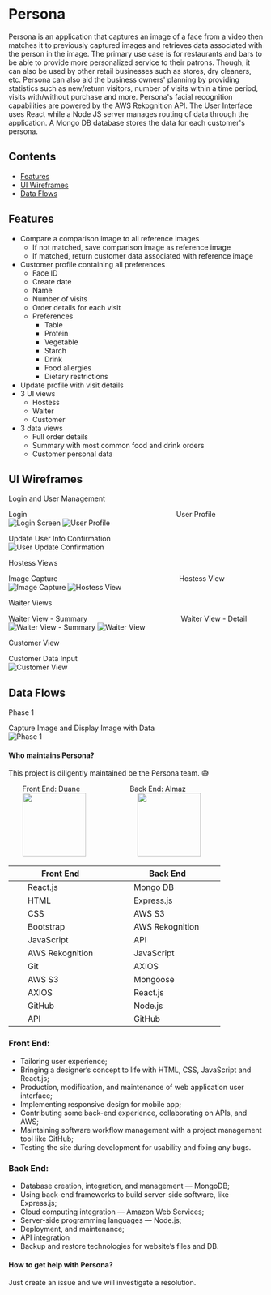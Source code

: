 # Persona
Persona is an application that captures an image of a face from a video then matches it to previously captured images and retrieves data associated with the person in the image. The primary use case is for restaurants and bars to be able to provide more personalized service to their patrons. Though, it can also be used by other retail businesses such as stores, dry cleaners, etc. Persona can also aid the business owners' planning by providing statistics such as new/return visitors, number of visits within a time period, visits with/without purchase and more. Persona's facial recognition capabilities are powered by the AWS Rekognition API. The User Interface uses React while a Node JS server manages routing of data through the application. A Mongo DB database stores the data for each customer's persona.

## Contents
- [Features](#features)
- [UI Wireframes](#ui_wireframes)
- [Data Flows](#data_flows)

## Features
* Compare a comparison image to all reference images
  * If not matched, save comparison image as reference image
  * If matched, return customer data associated with reference image
* Customer profile containing all preferences
  * Face ID
  * Create date
  * Name
  * Number of visits
  * Order details for each visit
  * Preferences
    * Table
    * Protein
    * Vegetable
    * Starch
    * Drink
    * Food allergies
    * Dietary restrictions
* Update profile with visit details
* 3 UI views
  * Hostess
  * Waiter
  * Customer
* 3 data views
  * Full order details
  * Summary with most common food and drink orders
  * Customer personal data

## UI Wireframes
Login and User Management

Login &nbsp; &nbsp; &nbsp; &nbsp; &nbsp; &nbsp; &nbsp; &nbsp; &nbsp; &nbsp; &nbsp; &nbsp; &nbsp; &nbsp; &nbsp; &nbsp; &nbsp; &nbsp; &nbsp; &nbsp; &nbsp; &nbsp; &nbsp; &nbsp; &nbsp;
&nbsp; &nbsp; &nbsp; &nbsp; &nbsp; &nbsp; &nbsp; &nbsp; &nbsp; &nbsp; &nbsp; &nbsp; User Profile <br />
![Login Screen](/planning/Login.png)  ![User Profile](/planning/User_Profile.png)

Update User Info Confirmation <br/>
![User Update Confirmation](/planning/User_Update_Confirmation.png)

Hostess Views

Image Capture &nbsp; &nbsp; &nbsp; &nbsp; &nbsp; &nbsp; &nbsp; &nbsp; &nbsp; &nbsp; &nbsp; &nbsp; &nbsp; &nbsp; &nbsp; &nbsp; &nbsp; &nbsp; &nbsp; &nbsp; &nbsp; &nbsp; &nbsp; &nbsp; &nbsp;
&nbsp; &nbsp; &nbsp; &nbsp; &nbsp;  Hostess View <br/>
![Image Capture](/planning/Image_Capture.png)  ![Hostess View](/planning/Hostess_View.png)

Waiter Views

Waiter View - Summary &nbsp; &nbsp; &nbsp; &nbsp; &nbsp; &nbsp; &nbsp; &nbsp; &nbsp; &nbsp; &nbsp; &nbsp; &nbsp; &nbsp; &nbsp; &nbsp; &nbsp; &nbsp; &nbsp; &nbsp; &nbsp; &nbsp; &nbsp;  Waiter View - Detail <br/>
![Waiter View - Summary](/planning/Waiter_View-Summary.png)  ![Waiter View](/planning/Waiter_View-Detail.png)

Customer View

Customer Data Input <br/>
![Customer View](/planning/Customer_View.png)

## Data Flows
Phase 1

Capture Image and Display Image with Data <br/>
![Phase 1](/planning/Persona_Data_Flow-Phase_1.jpg)

#### Who maintains Persona?
This project is diligently maintained be the Persona team. :sweat_smile:

&nbsp; &nbsp; &nbsp; &nbsp;Front End: Duane &nbsp; &nbsp; &nbsp; &nbsp; &nbsp; &nbsp; &nbsp; &nbsp; &nbsp; &nbsp; &nbsp; &nbsp;  Back End: Almaz   <br/>
&nbsp; &nbsp; &nbsp; &nbsp;<img src="/planning/Duane.png" width="125"> &nbsp; &nbsp; &nbsp; &nbsp; &nbsp;  &nbsp; &nbsp; &nbsp; &nbsp;  &nbsp; &nbsp; &nbsp; &nbsp;<img src="/planning/Almaz.png" width="125">

|   &nbsp; &nbsp; &nbsp; &nbsp;Front End  &nbsp; &nbsp;  &nbsp; &nbsp;| &nbsp; &nbsp; &nbsp; &nbsp;  Back End &nbsp; &nbsp; &nbsp; &nbsp; |
|-------------|------------|
|  &nbsp; &nbsp; &nbsp; &nbsp;React.js  &nbsp; &nbsp; &nbsp; &nbsp;   |  &nbsp; &nbsp; &nbsp; &nbsp;Mongo DB  &nbsp; &nbsp; &nbsp; &nbsp;  |
|  &nbsp; &nbsp; &nbsp; &nbsp;HTML   &nbsp; &nbsp; &nbsp; &nbsp;      |  &nbsp; &nbsp; &nbsp; &nbsp;Express.js  &nbsp; &nbsp; &nbsp; &nbsp;|
|  &nbsp; &nbsp; &nbsp; &nbsp;CSS   &nbsp; &nbsp; &nbsp; &nbsp;       |  &nbsp; &nbsp; &nbsp; &nbsp;AWS S3      &nbsp; &nbsp; &nbsp; &nbsp;|
|  &nbsp; &nbsp; &nbsp; &nbsp;Bootstrap  &nbsp; &nbsp; &nbsp; &nbsp;  |  &nbsp; &nbsp; &nbsp; &nbsp;AWS Rekognition &nbsp; &nbsp; &nbsp; &nbsp;|
|  &nbsp; &nbsp; &nbsp; &nbsp;JavaScript &nbsp; &nbsp; &nbsp; &nbsp; | &nbsp; &nbsp; &nbsp; &nbsp;API  &nbsp; &nbsp; &nbsp; &nbsp;|
|  &nbsp; &nbsp; &nbsp; &nbsp;AWS Rekognition &nbsp; &nbsp; &nbsp; &nbsp; | &nbsp; &nbsp; &nbsp; &nbsp;JavaScript &nbsp; &nbsp; &nbsp; &nbsp;|
|  &nbsp; &nbsp; &nbsp; &nbsp;Git &nbsp; &nbsp; &nbsp; &nbsp; | &nbsp; &nbsp; &nbsp; &nbsp;AXIOS  &nbsp; &nbsp; &nbsp; &nbsp;|
|  &nbsp; &nbsp; &nbsp; &nbsp;AWS S3  &nbsp; &nbsp; &nbsp; &nbsp;   | &nbsp; &nbsp; &nbsp; &nbsp;Mongoose &nbsp; &nbsp; &nbsp; &nbsp;|
|  &nbsp; &nbsp; &nbsp; &nbsp;AXIOS   &nbsp; &nbsp; &nbsp; &nbsp;   |  &nbsp; &nbsp; &nbsp; &nbsp;React.js  &nbsp; &nbsp; &nbsp; &nbsp;|
|  &nbsp; &nbsp; &nbsp; &nbsp;GitHub   &nbsp; &nbsp; &nbsp; &nbsp;   |  &nbsp; &nbsp; &nbsp; &nbsp;Node.js  &nbsp; &nbsp; &nbsp; &nbsp;|
|  &nbsp; &nbsp; &nbsp; &nbsp;API   &nbsp; &nbsp; &nbsp; &nbsp;   |  &nbsp; &nbsp; &nbsp; &nbsp;GitHub  &nbsp; &nbsp; &nbsp; &nbsp;|


### Front End:

- Tailoring user experience;
- Bringing a designer’s concept to life with HTML, CSS, JavaScript and React.js;
- Production, modification, and maintenance of web application user interface;
- Implementing responsive design for mobile app;
- Contributing some back-end experience, collaborating on APIs, and AWS;
- Maintaining software workflow management with a project management tool like GitHub;
- Testing the site during development for usability and fixing any bugs.

### Back End:

- Database creation, integration, and management — MongoDB;
- Using back-end frameworks to build server-side software, like Express.js;
- Cloud computing integration — Amazon Web Services;
- Server-side programming languages — Node.js;
- Deployment, and maintenance;
- API integration
- Backup and restore technologies for website’s files and DB.

#### How to get help with Persona?
Just create an issue and we will investigate a resolution.
